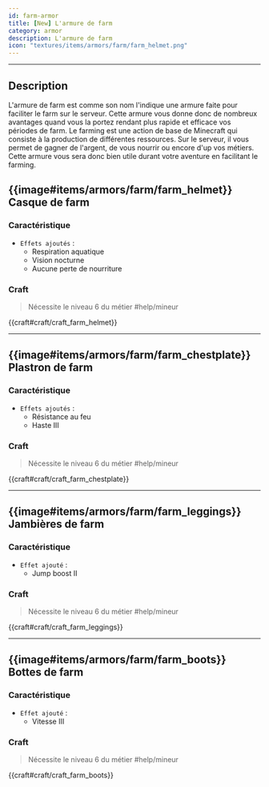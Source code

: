 ```yaml
---
id: farm-armor
title: [New] L'armure de farm
category: armor
description: L'armure de farm
icon: "textures/items/armors/farm/farm_helmet.png"
---
```

___

## Description 

L'armure de farm est comme son nom l'indique une armure faite pour faciliter le farm sur le serveur. Cette armure vous donne donc de nombreux avantages quand vous la portez rendant plus rapide et efficace vos périodes de farm. 
Le farming est une action de base de Minecraft qui consiste à la production de différentes ressources. 
Sur le serveur, il vous permet de gagner de l'argent, de vous nourrir ou encore d'up vos métiers. 
Cette armure vous sera donc bien utile durant votre aventure en facilitant le farming.

## {{image#items/armors/farm/farm_helmet}} Casque de farm

### Caractéristique

- ``Effets ajoutés`` : 
    * Respiration aquatique
    * Vision nocturne
    * Aucune perte de nourriture

### Craft 

> Nécessite le niveau 6 du métier #help/mineur

{{craft#craft/craft_farm_helmet}} 

---

## {{image#items/armors/farm/farm_chestplate}} Plastron de farm 

### Caractéristique

- ``Effets ajoutés`` : 
    * Résistance au feu
    * Haste III

### Craft 

> Nécessite le niveau 6 du métier #help/mineur

{{craft#craft/craft_farm_chestplate}} 

---

## {{image#items/armors/farm/farm_leggings}} Jambières de farm

### Caractéristique

- ``Effet ajouté`` : 
    * Jump boost II

### Craft 

> Nécessite le niveau 6 du métier #help/mineur

{{craft#craft/craft_farm_leggings}} 

---

## {{image#items/armors/farm/farm_boots}} Bottes de farm

### Caractéristique

- ``Effet ajouté`` : 
    * Vitesse III

### Craft 

> Nécessite le niveau 6 du métier #help/mineur

{{craft#craft/craft_farm_boots}} 
